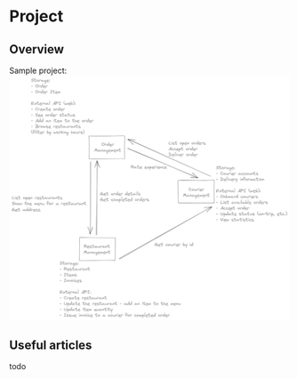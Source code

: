 # Project

## Overview

Sample project:
![alt text](../resources/Delivery%20Service.png)


## Useful articles

todo

